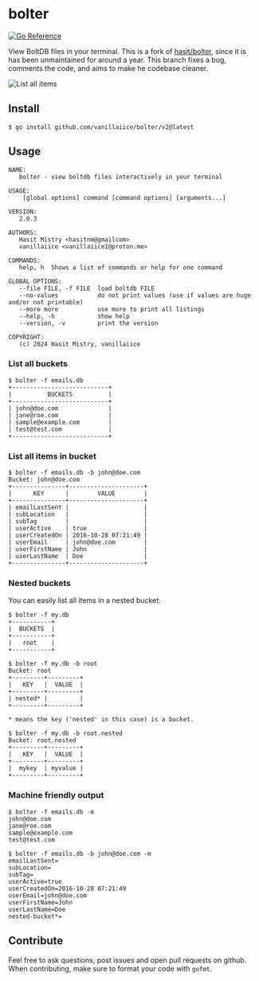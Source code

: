 # bolter

[![Go Reference](https://pkg.go.dev/badge/golang.org/x/example.svg)](https://pkg.go.dev/github.com/vanillaiice/bolter)

View BoltDB files in your terminal.
This is a fork of [hasit/bolter](https://github.com/hasit/bolter), since it is has been unmaintained for around a year.
This branch fixes a bug, comments the code, and aims to make he codebase cleaner.

![List all items](assets/viewbucket.gif)

## Install

```
$ go install github.com/vanillaiice/bolter/v2@latest
```

## Usage

```
NAME:
   bolter - view boltdb files interactively in your terminal

USAGE:
    [global options] command [command options] [arguments...]

VERSION:
   2.0.3

AUTHORS:
   Hasit Mistry <hasitnm@gmailcom>
   vanillaiice <vanillaiice1@proton.me>

COMMANDS:
   help, h  Shows a list of commands or help for one command

GLOBAL OPTIONS:
   --file FILE, -f FILE  load boltdb FILE
   --no-values           do not print values (use if values are huge and/or not printable)
   --more more           use more to print all listings
   --help, -h            show help
   --version, -v         print the version

COPYRIGHT:
   (c) 2024 Hasit Mistry, vanillaiice
```

### List all buckets

```
$ bolter -f emails.db
+---------------------------+
|          BUCKETS          |
+---------------------------+
| john@doe.com              |
| jane@roe.com              |
| sample@example.com        |
| test@test.com             |
+---------------------------+
```

### List all items in bucket

```
$ bolter -f emails.db -b john@doe.com
Bucket: john@doe.com
+---------------+---------------------+
|      KEY      |        VALUE        |
+---------------+---------------------+
| emailLastSent |                     |
| subLocation   |                     |
| subTag        |                     |
| userActive    | true                |
| userCreatedOn | 2016-10-28 07:21:49 |
| userEmail     | john@doe.com        |
| userFirstName | John                |
| userLastName  | Doe                 |
+---------------+---------------------+
```

### Nested buckets

You can easily list all items in a nested bucket:

```
$ bolter -f my.db
+-----------+
|  BUCKETS  |
+-----------+
|   root    |
+-----------+

$ bolter -f my.db -b root
Bucket: root
+---------+---------+
|   KEY   |  VALUE  |
+---------+---------+
| nested* |         |
+---------+---------+

* means the key ('nested' in this case) is a bucket.

$ bolter -f my.db -b root.nested
Bucket: root.nested
+---------+---------+
|   KEY   |  VALUE  |
+---------+---------+
|  mykey  | myvalue |
+---------+---------+
```

### Machine friendly output

```
$ bolter -f emails.db -m
john@doe.com
jane@roe.com
sample@example.com
test@test.com

$ bolter -f emails.db -b john@doe.com -m
emailLastSent=
subLocation=
subTag=
userActive=true
userCreatedOn=2016-10-28 07:21:49
userEmail=john@doe.com
userFirstName=John
userLastName=Doe
nested-bucket*=
```

## Contribute

Feel free to ask questions, post issues and open pull requests on github.
When contributing, make sure to format your code with `gofmt`.
